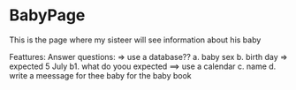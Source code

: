 # BabyPage

This is the page where my sisteer will see information about his baby

Feattures:
    Answer questions: => use a database??
        a. baby sex
        b. birth day => expected 5 July
            b1. what do yoou expected ==> use a calendar
        c. name
        d. write a meessage for thee baby for the baby book